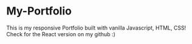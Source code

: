 # My-Portfolio

This is my responsive Portfolio built with vanilla Javascript, HTML, CSS! Check for the React version on my github :)

